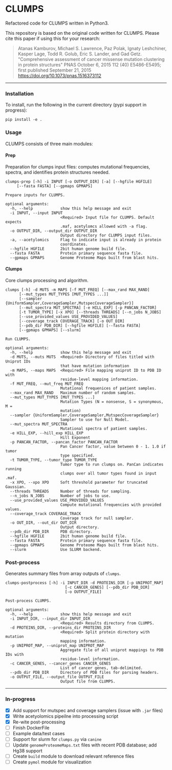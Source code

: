 # CLUMPS

Refactored code for CLUMPS written in Python3.

This repository is based on the original code written for CLUMPS. Please cite this paper if using this for your research:

> Atanas Kamburov, Michael S. Lawrence, Paz Polak, Ignaty Leshchiner, Kasper Lage, Todd R. Golub, Eric S. Lander, and Gad Getz. "Comprehensive assessment of cancer missense mutation clustering in protein structures" PNAS October 6, 2015 112 (40) E5486-E5495; first published September 21, 2015 https://doi.org/10.1073/pnas.1516373112

---

### Installation

To install, run the following in the current directory (pypi support in progress):

```
pip install -e .
```

### Usage

CLUMPS consists of three main modules:

#### Prep
Preparation for clumps input files: computes mutational frequencies, spectra, and identifies protein structures needed.

```
clumps-prep [-h] -i INPUT [-o OUTPUT_DIR] [-a] [--hgfile HGFILE]
     [--fasta FASTA] [--gpmaps GPMAPS]

Prepare inputs for CLUMPS.

optional arguments:
  -h, --help            show this help message and exit
  -i INPUT, --input INPUT
                        <Required> Input file for CLUMPS. Default expects
                        .maf, acetylomcs allowed with -a flag.
  -o OUTPUT_DIR, --output_dir OUTPUT_DIR
                        Output directory for CLUMPS input files.
  -a, --acetylomics     Flag to indicate input is already in protein
                        coordinates.
  --hgfile HGFILE       2bit human genome build file.
  --fasta FASTA         Protein primary sequence fasta file.
  --gpmaps GPMAPS       Genome Proteome Maps built from blast hits.
```

#### Clumps
Core clumps processing and algorithm.

```
clumps [-h] -d MUTS -m MAPS [-f MUT_FREQ] [--max_rand MAX_RAND]
      [--mut_types MUT_TYPES [MUT_TYPES ...]]
      [--sampler {UniformSampler,CoverageSampler,MutspecCoverageSampler}]
      [--mut_spectra MUT_SPECTRA] [-e HILL_EXP] [-p PANCAN_FACTOR]
      [-t TUMOR_TYPE] [-x XPO] [--threads THREADS] [--n_jobs N_JOBS]
      [--use_provided_values USE_PROVIDED_VALUES]
      [--coverage_track COVERAGE_TRACK] [-o OUT_DIR]
      [--pdb_dir PDB_DIR] [--hgfile HGFILE] [--fasta FASTA]
      [--gpmaps GPMAPS] [--slurm]

Run CLUMPS.

optional arguments:
  -h, --help            show this help message and exit
  -d MUTS, --muts MUTS  <Required> Directory of files titled with Uniprot IDs
                        that have mutation information
  -m MAPS, --maps MAPS  <Required> File mapping uniprot ID to PDB ID with
                        residue-level mapping information.
  -f MUT_FREQ, --mut_freq MUT_FREQ
                        Mutational frequenices of patient samples.
  --max_rand MAX_RAND   Maximum number of random samples.
  --mut_types MUT_TYPES [MUT_TYPES ...]
                        Mutation Types (N = nonsense, S = synonymous, M =
                        mutation)
  --sampler {UniformSampler,CoverageSampler,MutspecCoverageSampler}
                        Sampler to use for Null Model.
  --mut_spectra MUT_SPECTRA
                        Mutational spectra of patient samples.
  -e HILL_EXP, --hill_exp HILL_EXP
                        Hill Exponent
  -p PANCAN_FACTOR, --pancan_factor PANCAN_FACTOR
                        Pan Cancer factor, value between 0 - 1. 1.0 if tumor
                        type specified.
  -t TUMOR_TYPE, --tumor_type TUMOR_TYPE
                        Tumor type to run clumps on. PanCan indicates running
                        clumps over all tumor types found in input .maf.
  -x XPO, --xpo XPO     Soft threshold parameter for truncated Gaussian.
  --threads THREADS     Number of threads for sampling.
  --n_jobs N_JOBS       Number of jobs to use.
  --use_provided_values USE_PROVIDED_VALUES
                        Compute mutational frequencies with provided values.
  --coverage_track COVERAGE_TRACK
                        Coverage track for null sampler.
  -o OUT_DIR, --out_dir OUT_DIR
                        Output directory.
  --pdb_dir PDB_DIR     PDB directory.
  --hgfile HGFILE       2bit human genome build file.
  --fasta FASTA         Protein primary sequence fasta file.
  --gpmaps GPMAPS       Genome Proteome Maps built from blast hits.
  --slurm               Use SLURM backend.
```

### Post-process
Generates summary files from array outputs of `clumps`.

```
clumps-postprocess [-h] -i INPUT_DIR -d PROTEINS_DIR [-p UNIPROT_MAP]
                          [-c CANCER_GENES] [--pdb_dir PDB_DIR]
                          [-o OUTPUT_FILE]

Post-process CLUMPS.

optional arguments:
  -h, --help            show this help message and exit
  -i INPUT_DIR, --input_dir INPUT_DIR
                        <Required> Results directory from CLUMPS.
  -d PROTEINS_DIR, --proteins_dir PROTEINS_DIR
                        <Required> Split protein directory with mutation
                        mapping information.
  -p UNIPROT_MAP, --uniprot_map UNIPROT_MAP
                        Aggregate file of all uniprot mappings to PDB IDs with
                        residue-level information.
  -c CANCER_GENES, --cancer_genes CANCER_GENES
                        List of cancer genes, tab-delimited.
  --pdb_dir PDB_DIR     Directory of PDB files for parsing headers.
  -o OUTPUT_FILE, --output_file OUTPUT_FILE
                        Output file from CLUMPS.

```

---

### In-progress

- [x] Add support for mutspec and coverage samplers (issue with `.jar` files)
- [x] Write acetyolomics pipeilne into processing script
- [x] Re-wite post-processing
- [ ] Finish DockerFile
- [ ] Example data/test cases
- [ ] Support for slurm for `clumps.py` via `canine`
- [ ] Update `genomeProteomeMaps.txt` files with recent PDB database; add Hg38 support
- [ ] Create `build` module to download relevant reference files
- [ ] Create `pymol` module for visualization
